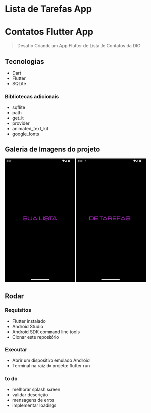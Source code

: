 # Lista de Tarefas App

# Contatos Flutter App

> Desafio Criando um App Flutter de Lista de Contatos da DIO

## Tecnologias

- Dart
- Flutter
- SQLite

### Bibliotecas adicionais

- sqflite
- path
- get_it
- provider
- animated_text_kit
- google_fonts

## Galeria de Imagens do projeto

<img src="https://raw.githubusercontent.com/rodolfoHOk/portfolio-img/main/images/dio-task-flutter-01.png" alt="Lista Tarefas Flutter Image 01" width="225"/>
<img src="https://raw.githubusercontent.com/rodolfoHOk/portfolio-img/main/images/dio-task-flutter-02.png" alt="Lista Tarefas Flutter Flutter Image 02" width="225"/>

## Rodar

### Requisitos

- Flutter instalado
- Android Studio
- Android SDK command line tools
- Clonar este repositório

### Executar

- Abrir um dispositivo emulado Android
- Terminal na raiz do projeto: flutter run

### to do 

- melhorar splash screen
- validar descrição
- mensagens de erros
- implementar loadings

